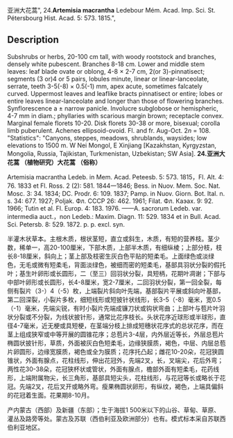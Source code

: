 亚洲大花蒿",
24.**Artemisia macrantha** Ledebour Mém. Acad. Imp. Sci. St. Pétersbourg Hist. Acad. 5: 573. 1815.",

## Description
Subshrubs or herbs, 20-100 cm tall, with woody rootstock and branches, densely white pubescent. Branches 8-18 cm. Lower and middle stem leaves: leaf blade ovate or oblong, 4-8 × 2-7 cm, 2(or 3)-pinnatisect; segments (3 or)4 or 5 pairs, lobules minute, linear or linear-lanceolate, serrate, teeth 3-5(-8) × 0.5(-1) mm, apex acute, sometimes falcately curved. Uppermost leaves and leaflike bracts pinnatisect or entire; lobes or entire leaves linear-lanceolate and longer than those of flowering branches. Synflorescence a ± narrow panicle. Involucre subglobose or hemispheric, 4-7 mm in diam.; phyllaries with scarious margin brown; receptacle convex. Marginal female florets 10-20. Disk florets 30-38 or more, bisexual; corolla limb puberulent. Achenes ellipsoid-ovoid. Fl. and fr. Aug-Oct. 2*n* = 108.
  "Statistics": "Canyons, steppes, meadows, shrublands, waysides; low elevations to 1500 m. W Nei Mongol, E Xinjiang [Kazakhstan, Kyrgyzstan, Mongolia, Russia, Tajikistan, Turkmenistan, Uzbekistan; SW Asia].
**24.亚洲大花蒿 （植物研究）大花蒿 （俗称）**

Artemisia macrantha Ledeb. in Mem. Acad. Peteesb. 5: 573. 1815，Fl. Alt. 4: 76. 1833 et Fl. Ross. 2 (2): 581. 1844一1846; Bess. in Nuov. Mem. Soc. Nat. Mosc. 3: 34. 1834; DC. Prodr. 6: 109. 1837; Pamp. in Nuov. Giorn. Bot. Ital. n. s. 34: 677. 1927; Poljak. Фл. СССР 26: 462. 1961; Filat. Фл. Каэах. 9: 92. 1966; Tutin et al. Fl. Europ. 4: 183. 1976. ——A. sacrorum Ledeb. var. intermedia auct.，non Ledeb.: Maxim. Diagn. 11: 529. 1834 et in Bull. Acad. Sci. Petersb. 8: 529. 1872. p. p. excl. syn.

半灌木状草本。主根木质，根状茎短，直立或斜生，木质，有短的营养枝。茎少数，稀单一，高20-100厘米，下部木质，上部半木质，有细纵棱；上部分枝，枝长8-18厘米，斜向上；茎上部及枝密生灰白色平贴的短柔毛。上面绿色或淡绿色，无毛或微有短柔毛，背面淡绿色，被细而密的短柔毛，基部具羽状分裂的假托叶；基生叶卵形或长圆形，二（至三）回羽状分裂，具短柄，花期叶凋谢；下部与中部叶卵形或长圆形，长4-8厘米，宽2-7厘米，二回羽状分裂，第一回全裂，每侧有裂片（3-）4（-5）枚，上端裂片斜向叶先端，基部裂片平展或斜向叶基部，第二回深裂，小裂片多枚，细短线形或短披针状线形，长3-5（-8）毫米，宽0.5（-1）毫米，先端尖锐，有时小裂片先端成镰刀状或钩状弯曲；上部叶与苞片叶羽状分裂或不分裂，为线状披针形，通常比花序枝长。头状花序近球形或半球形，直径4-7毫米，近无梗或具短梗，在茎端分枝上排成短穗状花序式的总状花序，而在茎上组成狭窄或中等开展的圆锥花序；总苞片3-4层，内外层近等长，外层总苞片椭圆状披针形，草质，外面被灰白色短柔毛，边缘狭膜质，褐色，中层、内层总苞片卵圆形，边缘宽膜质，褐色或全为膜质；花序托凸起；雌花10-20朵，花冠狭圆锥状，外面有腺点，花柱线形，伸出花冠外，先端2叉，长，叉端尖，花后外弯；两性花30-38朵，花冠狭杯状或管状，外面有腺点，檐部外面有短柔毛，花药线形，上端附属物尖，长三角形，基部具短尖头，花柱线形，与花冠等长或略长于花冠。先端2叉，花后叉开或略外弯。瘦果椭圆状卵形，有纵纹，褐色，上端具偏斜的花冠着生面。花果期8-10月。

产内蒙古（西部）及新疆（东部）；生于海拔1 500米以下的山谷、草甸、草原、灌丛及路旁等处。蒙古及苏联（西伯利亚及欧洲部分）也有。模式标本采自苏联西伯利亚地区。
